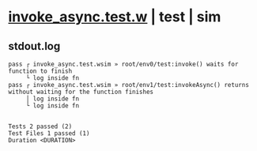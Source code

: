 # [invoke_async.test.w](../../../../../../examples/tests/sdk_tests/function/invoke_async.test.w) | test | sim

## stdout.log
```log
pass ┌ invoke_async.test.wsim » root/env0/test:invoke() waits for function to finish                          
     └ log inside fn
pass ┌ invoke_async.test.wsim » root/env1/test:invokeAsync() returns without waiting for the function finishes
     │ log inside fn
     └ log inside fn
 
 
Tests 2 passed (2)
Test Files 1 passed (1)
Duration <DURATION>
```

